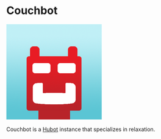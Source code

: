 # Couchbot

![Couchbot](https://github.com/couchbaselabs/couchbot/blob/master/share/couchbot.png)

Couchbot is a [Hubot](https://github.com/github/hubot) instance that specializes in relaxation.
